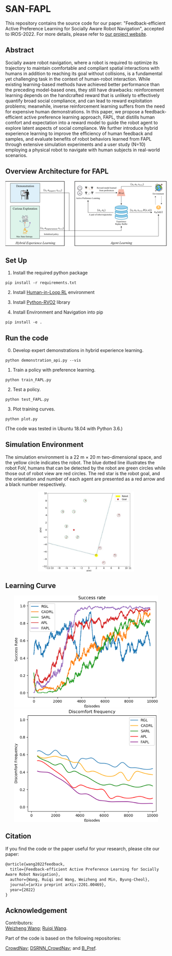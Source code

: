 # SAN-FAPL
This repository contains the source code for our paper: "Feedback-efficient Active Preference Learning for Socially Aware Robot Navigation", accepted to IROS-2022.
For more details, please refer to [our project website](https://sites.google.com/view/san-fapl).


## Abstract
Socially aware robot navigation, where a robot is required to optimize its trajectory to maintain comfortable and compliant spatial interactions with humans in addition to reaching its goal without collisions, is a fundamental yet challenging task in the context of human-robot interaction. While existing learning-based methods have achieved better performance than the preceding model-based ones, they still have drawbacks: reinforcement learning depends on the handcrafted reward that is unlikely to effectively quantify broad social compliance, and can lead to reward exploitation problems; meanwhile, inverse reinforcement learning suffers from the need for expensive human demonstrations. In this paper, we propose a feedback-efficient active preference learning approach, FAPL, that distills human comfort and expectation into a reward model to guide the robot agent to explore latent aspects of social compliance. We further introduce hybrid experience learning to improve the efficiency of human feedback and samples, and evaluate benefits of robot behaviors learned from FAPL through extensive simulation experiments and a user study (N=10) employing a physical robot to navigate with human subjects in real-world scenarios.


## Overview Architecture for FAPL
<div align=center>
<img src="/figures/architecture.png" width="800" />
</div>  



## Set Up
1. Install the required python package
```
pip install -r requirements.txt
```

2. Install [Human-in-Loop RL](https://github.com/rll-research/BPref) environment

3. Install [Python-RVO2](https://github.com/sybrenstuvel/Python-RVO2) library

4. Install Environment and Navigation into pip
```
pip install -e .
```


## Run the code
0. Develop expert demonstrations in hybrid experience learning.
```
python demonstration_api.py --vis
```

1. Train a policy with preference learning. 
```
python train_FAPL.py 
```

2. Test a policy.
```
python test_FAPL.py
```

3. Plot training curves.
```
python plot.py
```

(The code was tested in Ubuntu 18.04 with Python 3.6.)

## Simulation Environment

The simulation environment is a 22 m × 20 m two-dimensional space, and the yellow circle indicates the robot. The blue dotted line illustrates the robot FoV, humans that can be detected by the robot are green circles while those out of robot view are red circles. The red star is the robot goal, and the orientation and number of each agent are presented as a red arrow and a black number respectively.

<div align=center>
<img src="/figures/environment.jpg" width="300" />
</div>  

## Learning Curve

<div align=center>
<img src="/figures/curve_sr.png" width="450" /> <img src="/figures/curve_df.png" width="450" />
</div>  

## Citation
If you find the code or the paper useful for your research, please cite our paper:
```
@article{wang2022feedback,
  title={Feedback-efficient Active Preference Learning for Socially Aware Robot Navigation},
  author={Wang, Ruiqi and Wang, Weizheng and Min, Byung-Cheol},
  journal={arXiv preprint arXiv:2201.00469},
  year={2022}
}
```

## Acknowledgement

Contributors:  
[Weizheng Wang](https://github.com/WzWang-Robot/FAPL); [Ruiqi Wang](https://github.com/R7-Robot?tab=repositories).

Part of the code is based on the following repositories:  

[CrowdNav](https://github.com/vita-epfl/CrowdNav); [DSRNN_CrowdNav](https://github.com/Shuijing725/CrowdNav_DSRNN); and [B_Pref](https://github.com/rll-research/B_Pref).





